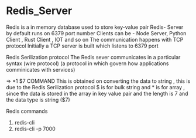 # Redis_Server

Redis is a in memory database used to store key-value pair 
Redis- Server by default runs on 6379 port number
Clients can be - Node Server, Python Client , Rust Client , IOT and so on 
The communication happens with TCP protocol 
Initially a TCP server is built which listens to 6379 port 


Redis Serilization protocol 
The Redis sever communicates in a particular syntax (wire protocol) (a protocol in which govern how applications comminicates with services)

=> *1
$7
COMMAND
This is obtained on converting the data to string , this is due to the Redis Serilization protocol 
$ is for bulk string and * is for array , since the data is stored in the array in key value pair and the length is 7 and the data type is string ($7)





Redis commands
1. redis-cli
2. redis-cli  -p 7000